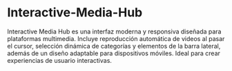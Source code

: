 # Interactive-Media-Hub
Interactive Media Hub es una interfaz moderna y responsiva diseñada para plataformas multimedia. Incluye reproducción automática de videos al pasar el cursor, selección dinámica de categorías y elementos de la barra lateral, además de un diseño adaptable para dispositivos móviles. Ideal para crear experiencias de usuario interactivas.
